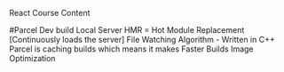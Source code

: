 React Course Content

#Parcel
Dev build
Local Server
HMR = Hot Module Replacement [Continuously loads the server]
File Watching Algorithm - Written in C++
Parcel is caching builds which means it makes Faster Builds
Image Optimization